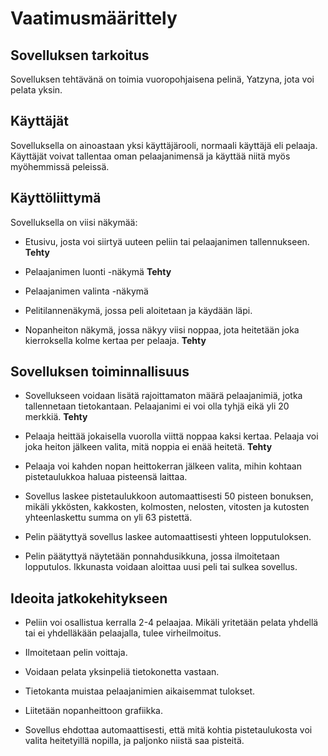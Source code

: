 <h1> Vaatimusmäärittely </h1>

<h2> Sovelluksen tarkoitus </h2>
Sovelluksen tehtävänä on toimia vuoropohjaisena pelinä, Yatzyna, jota voi pelata yksin.

<h2> Käyttäjät </h2>
Sovelluksella on ainoastaan yksi käyttäjärooli, normaali käyttäjä eli pelaaja.
Käyttäjät voivat tallentaa oman pelaajanimensä ja käyttää niitä myös myöhemmissä peleissä.

<h2> Käyttöliittymä </h2>
Sovelluksella on viisi näkymää:

- Etusivu, josta voi siirtyä uuteen peliin tai pelaajanimen tallennukseen. <b>Tehty</b>

- Pelaajanimen luonti -näkymä <b>Tehty</b>

- Pelaajanimen valinta -näkymä

- Pelitilannenäkymä, jossa peli aloitetaan ja käydään läpi. 

- Nopanheiton näkymä, jossa näkyy viisi noppaa, jota heitetään joka kierroksella kolme kertaa per pelaaja. <b>Tehty</b>

<h2> Sovelluksen toiminnallisuus </h2>

- Sovellukseen voidaan lisätä rajoittamaton määrä pelaajanimiä, jotka tallennetaan tietokantaan. Pelaajanimi ei voi olla tyhjä eikä yli 20 merkkiä. <b>Tehty</b>

- Pelaaja heittää jokaisella vuorolla viittä noppaa kaksi kertaa. Pelaaja voi joka heiton jälkeen valita, mitä noppia ei enää heitetä. <b>Tehty</b>

- Pelaaja voi kahden nopan heittokerran jälkeen valita, mihin kohtaan pistetaulukkoa haluaa pisteensä laittaa.

- Sovellus laskee pistetaulukkoon automaattisesti 50 pisteen bonuksen, mikäli ykkösten, kakkosten, kolmosten, nelosten, vitosten ja kutosten yhteenlaskettu summa on yli 63 pistettä.

- Pelin päätyttyä sovellus laskee automaattisesti yhteen lopputuloksen.

- Pelin päätyttyä näytetään ponnahdusikkuna, jossa ilmoitetaan lopputulos. Ikkunasta voidaan aloittaa uusi peli tai sulkea sovellus.

<h2> Ideoita jatkokehitykseen </h2>

- Peliin voi osallistua kerralla 2-4 pelaajaa. Mikäli yritetään pelata yhdellä tai ei yhdelläkään pelaajalla, tulee virheilmoitus.

- Ilmoitetaan pelin voittaja.

- Voidaan pelata yksinpeliä tietokonetta vastaan.

- Tietokanta muistaa pelaajanimien aikaisemmat tulokset.

- Liitetään nopanheittoon grafiikka.

- Sovellus ehdottaa automaattisesti, että mitä kohtia pistetaulukosta voi valita heitetyillä nopilla, ja paljonko niistä saa pisteitä. 
